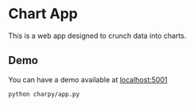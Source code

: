 # Chart App

This is a web app designed to crunch data into charts.

## Demo

You can have a demo available at [localhost:5001](http://127.0.0.1:5001/)

```bash
python charpy/app.py
```
